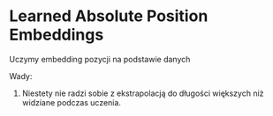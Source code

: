 # Learned Absolute Position Embeddings

Uczymy embedding pozycji na podstawie danych

Wady:

1. Niestety nie radzi sobie z ekstrapolacją do długości większych niż widziane podczas uczenia.